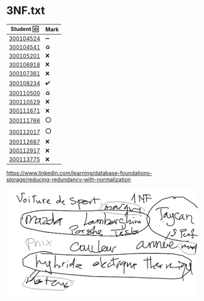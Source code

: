 # 3NF.txt


| Student :id:               | Mark                          |
|----------------------------|-------------------------------|
| [300104524](300104524.txt) | :heavy_minus_sign: |
| [300104541](300104541.txt) | :recycle: |
| [300105201](300105201.txt) | :x: |
| [300106918](300106918.txt) | :x: |
| [300107361](300107361.txt) | :x: |
| [300108234](300108234.txt) | :heavy_check_mark: |
| [300110500](300110500.txt) | :recycle:                           |
| [300110529](300110529.txt) | :x: |
| [300111671](300111671.txt) | :x: |
| [300111766](300111766.txt) | :o:                           |
| [300112017](300112017.txt) | :o:                           |
| [300112687](300112687.txt) | :x:                           |
| [300112917](300112917.txt) | :x: |
| [300113775](300113775.txt) | :x: |


https://www.linkedin.com/learning/database-foundations-storage/reducing-redundancy-with-normalization

![image](images/Voiture-NF.png)
